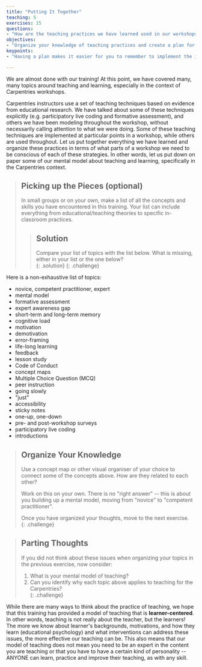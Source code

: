 ```yaml
---
title: "Putting It Together"
teaching: 5
exercises: 15
questions:
- "How are the teaching practices we have learned used in our workshops?"
objectives:
- "Organize your knowledge of teaching practices and create a plan for using these practices in a Carpentries workshop."
keypoints:
- "Having a plan makes it easier for you to remember to implement the important teaching practices you have learned."

---
```


We are almost done with our training!  At this point, we have covered many, many topics
around teaching and learning, especially in the context of Carpentries workshops.

Carpentries instructors use a set of teaching techniques based on evidence from
educational research. We have talked about some of these techniques explicitly
(e.g. participatory live coding and formative assessment), and others we have been modeling throughout
the workshop, without necessarily calling attention to what we were doing. Some of
these teaching techniques are implemented at particular points in a workshop, while
others are used throughout. Let us put together everything we have learned and organize
these practices in terms of what parts of a workshop we need to be conscious of each
of these strategies. In other words, let us put down on paper some of our mental model
about teaching and learning, specifically in the Carpentries context.  

> ## Picking up the Pieces (optional)
>
> In small groups or on your own, make a list of all the concepts and skills you have
> encountered in this training.  Your list can include everything from
> educational/teaching theories to specific in-classroom practices.  
>
> > ## Solution
> >
> > Compare your list of topics with the list below.  What is missing, either in your
> > list or the one below?  
> {: .solution}
{: .challenge}

Here is a non-exhaustive list of topics:

* novice, competent practitioner, expert
* mental model
* formative assessment
* expert awareness gap
* short-term and long-term memory
* cognitive load
* motivation
* demotivation
* error-framing
* life-long learning
* feedback
* lesson study
* Code of Conduct
* concept maps
* Multiple Choice Question (MCQ)
* peer instruction
* going slowly
* "just"
* accessibility
* sticky notes
* one-up, one-down
* pre- and post-workshop surveys
* participatory live coding
* introductions


> ## Organize Your Knowledge
>
> Use a concept map or other visual organiser of your choice to connect some of 
> the concepts above. How are they related to each other? 
>
> Work on this on your own.  There is no "right answer" -- this is about you building
> up a mental model, moving from "novice" to "competent practitioner".
>
> Once you have organized your thoughts, move to the next exercise.  
{: .challenge}

> ## Parting Thoughts
>
> If you did not think about these issues when organizing your topics in the previous
> exercise, now consider:
> 1. What is your mental model of teaching?
> 2. Can you identify why each topic above applies to teaching for the Carpentries?  
{: .challenge}

While there are many ways to
think about the practice of teaching, we hope that this training has provided a model of
teaching that is **learner-centered**.  In other words, teaching is not really about the
teacher, but the learners!  The more we know about learner's backgrounds, motivations,
and how they learn (educational psychology) and what interventions can address these
issues, the more effective our teaching can be.  This also means that our model of teaching
does not mean you need to be an expert in the content you are teaching or that you have
to have a certain kind of personality -- ANYONE can learn, practice and improve their
teaching, as with any skill.  
